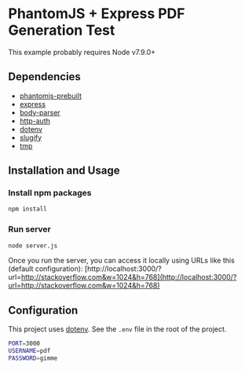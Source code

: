 PhantomJS + Express PDF Generation Test
========

This example probably requires Node v7.9.0+

## Dependencies

  * [phantomjs-prebuilt](https://github.com/Medium/phantomjs)
  * [express](//github.com/expressjs/express)
  * [body-parser](//github.com/expressjs/body-parser)
  * [http-auth](//github.com/http-auth/http-auth)
  * [dotenv](//github.com/motdotla/dotenv)
  * [slugify](//github.com/simov/slugify)
  * [tmp](//github.com/raszi/node-tmp)

## Installation and Usage

### Install npm packages
```bash
npm install
```

### Run server
```bash
node server.js
```

Once you run the server, you can access it locally using URLs like this (default configuration):
[http://localhost:3000/?url=http://stackoverflow.com&w=1024&h=768](http://localhost:3000/?url=http://stackoverflow.com&w=1024&h=768)

## Configuration

  This project uses [dotenv](//github.com/motdotla/dotenv). See the `.env` file in the root of the project.

 ```bash
PORT=3000
USERNAME=pdf
PASSWORD=gimme
```
